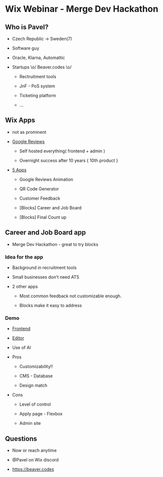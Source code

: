 
# Wix Webinar - Merge Dev Hackathon





## Who is Pavel?

- Czech Republic -> Sweden(7)

- Software guy

- Oracle, Klarna, Automattic

- Startups \o/ Beaver.codes \o/

    - Rectruitment tools 
    
    - JnF - PoS system
    
    - Ticketing platform

    - ...




## Wix Apps

- <Velo> not as prominent

- [Google Reviews](https://beaver.codes/google-reviews/)

    - Self hosted everything( frontend + admin )

    - Overnight success after 10 years { 10th product }

- [5 Apps](https://www.wix.com/app-market/developer/beaver-codes)

    - Google Reviews Animation

    - QR Code Generator

    - Customer Feedback

    - [Blocks] Career and Job Board

    - [Blocks] Final Count up






## Career and Job Board app

- Merge Dev Hackathon - great to try blocks



### Idea for the app

- Background in recruitment tools

- Small businesses don't need ATS

- 2 other apps 

    - Most common feedback not customizable enough.

    - Blocks make it easy to address



### Demo

- [Frontend](https://schofferpavel.wixstudio.com/jobboarddemo/blank)

- [Editor](https://editor.wix.com/studio/7d34db26-1915-46ec-97b4-a814487ec157?metaSiteId=70ff955a-2597-4704-8a25-5013c27afc3b) 
        
- Use of AI

- Pros

    - Customizability!!

    - CMS - Database

    - Design match

- Cons

    - Level of control

    - Apply page - Flexbox

    - Admin site







## Questions

- Now or reach anytime

- @Pavel on Wix discord

- https://beaver.codes
